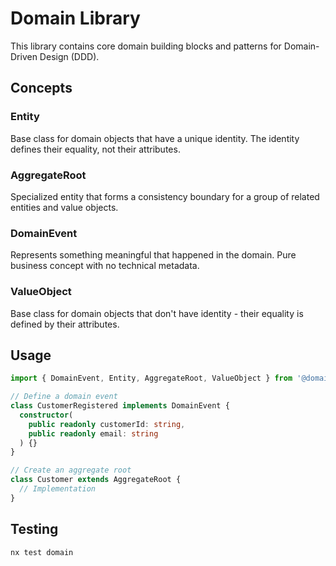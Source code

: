 # Domain Library

This library contains core domain building blocks and patterns for Domain-Driven Design (DDD).

## Concepts

### Entity
Base class for domain objects that have a unique identity. The identity defines their equality, not their attributes.

### AggregateRoot
Specialized entity that forms a consistency boundary for a group of related entities and value objects.

### DomainEvent
Represents something meaningful that happened in the domain. Pure business concept with no technical metadata.

### ValueObject
Base class for domain objects that don't have identity - their equality is defined by their attributes.

## Usage

```typescript
import { DomainEvent, Entity, AggregateRoot, ValueObject } from '@domain';

// Define a domain event
class CustomerRegistered implements DomainEvent {
  constructor(
    public readonly customerId: string,
    public readonly email: string
  ) {}
}

// Create an aggregate root
class Customer extends AggregateRoot {
  // Implementation
}
```

## Testing

```bash
nx test domain
```